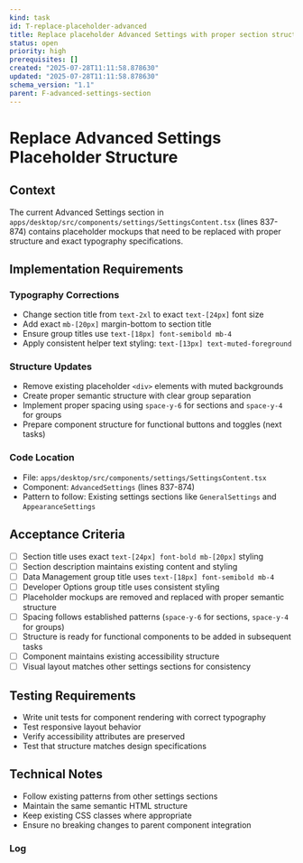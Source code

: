 ```yaml
---
kind: task
id: T-replace-placeholder-advanced
title: Replace placeholder Advanced Settings with proper section structure and typography
status: open
priority: high
prerequisites: []
created: "2025-07-28T11:11:58.878630"
updated: "2025-07-28T11:11:58.878630"
schema_version: "1.1"
parent: F-advanced-settings-section
---
```


# Replace Advanced Settings Placeholder Structure

## Context

The current Advanced Settings section in `apps/desktop/src/components/settings/SettingsContent.tsx` (lines 837-874) contains placeholder mockups that need to be replaced with proper structure and exact typography specifications.

## Implementation Requirements

### Typography Corrections

- Change section title from `text-2xl` to exact `text-[24px]` font size
- Add exact `mb-[20px]` margin-bottom to section title
- Ensure group titles use `text-[18px] font-semibold mb-4`
- Apply consistent helper text styling: `text-[13px] text-muted-foreground`

### Structure Updates

- Remove existing placeholder `<div>` elements with muted backgrounds
- Create proper semantic structure with clear group separation
- Implement proper spacing using `space-y-6` for sections and `space-y-4` for groups
- Prepare component structure for functional buttons and toggles (next tasks)

### Code Location

- File: `apps/desktop/src/components/settings/SettingsContent.tsx`
- Component: `AdvancedSettings` (lines 837-874)
- Pattern to follow: Existing settings sections like `GeneralSettings` and `AppearanceSettings`

## Acceptance Criteria

- [ ] Section title uses exact `text-[24px] font-bold mb-[20px]` styling
- [ ] Section description maintains existing content and styling
- [ ] Data Management group title uses `text-[18px] font-semibold mb-4`
- [ ] Developer Options group title uses consistent styling
- [ ] Placeholder mockups are removed and replaced with proper semantic structure
- [ ] Spacing follows established patterns (`space-y-6` for sections, `space-y-4` for groups)
- [ ] Structure is ready for functional components to be added in subsequent tasks
- [ ] Component maintains existing accessibility structure
- [ ] Visual layout matches other settings sections for consistency

## Testing Requirements

- Write unit tests for component rendering with correct typography
- Test responsive layout behavior
- Verify accessibility attributes are preserved
- Test that structure matches design specifications

## Technical Notes

- Follow existing patterns from other settings sections
- Maintain the same semantic HTML structure
- Keep existing CSS classes where appropriate
- Ensure no breaking changes to parent component integration

### Log
